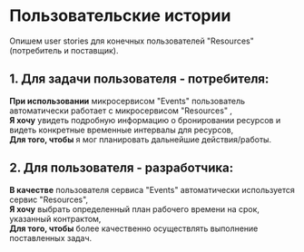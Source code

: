 # Пользовательские истории
Опишем user stories для конечных пользователей "Resources" (потребитель и поставщик).

## 1. Для задачи пользователя - потребителя:

**При использовании** микросервисом "Events" пользователь автоматически работает с микросервисом "Resources" , \
**Я хочу** увидеть подробную информацию о бронировании ресурсов и видеть конкретные временные интервалы для ресурсов, \
**Для того, чтобы** я мог планировать дальнейшие действия/работы.

## 2. Для пользователя - разработчика:

**В качестве** пользователя сервиса "Events" автоматически используется сервис "Resources", \
**Я хочу** выбрать определенный план рабочего времени на срок, указанный контрактом, \
**Для того, чтобы** более качественно осуществлять выполнение поставленных задач.
